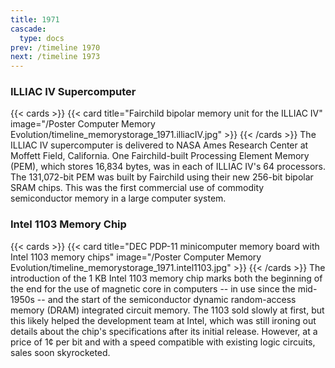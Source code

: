 ```yaml
---
title: 1971
cascade:
  type: docs
prev: /timeline 1970
next: /timeline 1973
---
```

### ILLIAC IV Supercomputer

{{< cards >}}
  {{< card title="Fairchild bipolar memory unit for the ILLIAC IV" image="/Poster Computer Memory Evolution/timeline_memorystorage_1971.illiacIV.jpg" >}}
{{< /cards >}}
The ILLIAC IV supercomputer is delivered to NASA Ames Research Center at Moffett Field, California. One Fairchild-built Processing Element Memory (PEM), which stores 16,834 bytes, was in each of ILLIAC IV's 64 processors. The 131,072-bit PEM was built by Fairchild using their new 256-bit bipolar SRAM chips. This was the first commercial use of commodity semiconductor memory in a large computer system.

### Intel 1103 Memory Chip

{{< cards >}}
  {{< card title="DEC PDP-11 minicomputer memory board with Intel 1103 memory chips" image="/Poster Computer Memory Evolution/timeline_memorystorage_1971.intel1103.jpg" >}}
{{< /cards >}}
The introduction of the 1 KB Intel 1103 memory chip marks both the beginning of the end for the use of magnetic core in computers -- in use since the mid-1950s -- and the start of the semiconductor dynamic random-access memory (DRAM) integrated circuit memory. The 1103 sold slowly at first, but this likely helped the development team at Intel, which was still ironing out details about the chip's specifications after its initial release. However, at a price of 1¢ per bit and with a speed compatible with existing logic circuits, sales soon skyrocketed.
